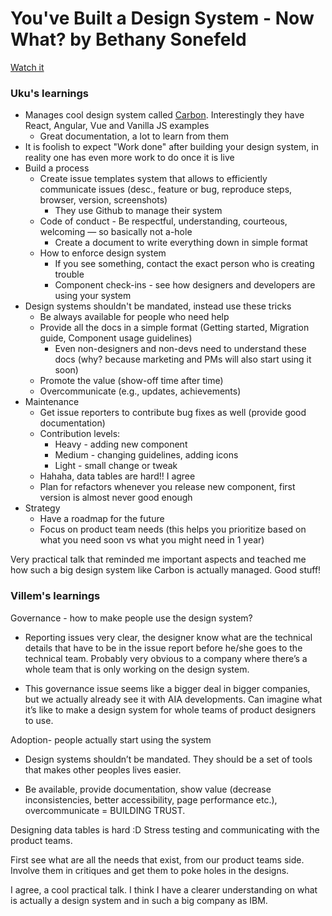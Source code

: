 # You've Built a Design System - Now What? by Bethany Sonefeld

[Watch it](https://www.designsystemtalks.com/talks/youve-built-a-design-system-now-what)


### Uku's learnings

- Manages cool design system called [Carbon](https://www.carbondesignsystem.com/). Interestingly they have React, Angular, Vue and Vanilla JS examples
  - Great documentation, a lot to learn from them
- It is foolish to expect "Work done" after building your design system, in reality one has even more work to do once it is live
- Build a process
  - Create issue templates system that allows to efficiently communicate issues (desc., feature or bug, reproduce steps, browser, version, screenshots)
    - They use Github to manage their system
  - Code of conduct - Be respectful, understanding, courteous, welcoming — so basically not a-hole
    - Create a document to write everything down in simple format
  - How to enforce design system
    - If you see something, contact the exact person who is creating trouble
    - Component check-ins - see how designers and developers are using your system
- Design systems shouldn't be mandated, instead use these tricks
  - Be always available for people who need help
  - Provide all the docs in a simple format (Getting started, Migration guide, Component usage guidelines)
    - Even non-designers and non-devs need to understand these docs (why? because marketing and PMs will also start using it soon)
  - Promote the value (show-off time after time)
  - Overcommunicate (e.g., updates, achievements)
- Maintenance
  - Get issue reporters to contribute bug fixes as well (provide good documentation)
  - Contribution levels:
    - Heavy - adding new component
    - Medium - changing guidelines, adding icons
    - Light - small change or tweak
  - Hahaha, data tables are hard!! I agree
  - Plan for refactors whenever you release new component, first version is almost never good enough
- Strategy
  - Have a roadmap for the future
  - Focus on product team needs (this helps you prioritize based on what you need soon vs what you might need in 1 year)
  
Very practical talk that reminded me important aspects and teached me how such a big design system like Carbon is actually managed. Good stuff!

### Villem's learnings

Governance - how to make people use the design system?

- Reporting issues very clear, the designer know what are the technical details that have to be in the issue report before he/she goes to the technical team. Probably very obvious to a company where there’s a whole team that is only working on the design system.

- This governance issue seems like a bigger deal in bigger companies, but we actually already see it with AIA developments. Can imagine what it’s like to make a design system for whole teams of product designers to use.

Adoption- people actually start using the system

- Design systems shouldn’t be mandated. They should be a set of tools that makes other peoples lives easier.

- Be available, provide documentation, show value (decrease inconsistencies, better accessibility, page performance etc.), overcommunicate = BUILDING TRUST.

Designing data tables is hard :D Stress testing and communicating with the product teams. 

First see what are all the needs that exist, from our product teams side. Involve them in critiques and get them to poke holes in the designs.

I agree, a cool practical talk. I think I have a clearer understanding on what is actually a design system and in such a big company as IBM.
